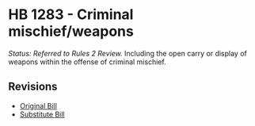 # HB 1283 - Criminal mischief/weapons
*Status: Referred to Rules 2 Review.*
Including the open carry or display of weapons within the offense of criminal mischief.

## Revisions
* [Original Bill](1/)
* [Substitute Bill](S/)